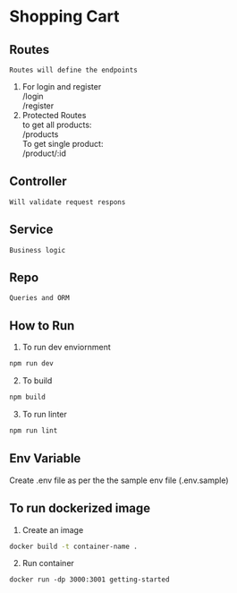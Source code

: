 # Shopping Cart
## Routes
    Routes will define the endpoints 
  1. For login and register </br>
    /login </br>
    /register </br>
  2. Protected Routes </br>
    to get all products: </br>
    /products</br>
    To get single product:</br>
    /product/:id</br>
## Controller 
    Will validate request respons
## Service 
    Business logic
## Repo 
    Queries and ORM

## How to Run

1. To run dev enviornment
```bash 
npm run dev
```
2. To build 
```bash 
npm build 
```
3. To run linter 
```bash 
npm run lint
```

## Env Variable
Create .env file as per the the sample env file (.env.sample)

## To run dockerized image 
1. Create an image
```bash 
docker build -t container-name .
``` 
2. Run container
``` 
docker run -dp 3000:3001 getting-started
```
